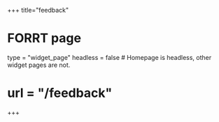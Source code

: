+++
title="feedback"
# FORRT page
type = "widget_page"
headless = false  # Homepage is headless, other widget pages are not.
# url = "/feedback"
+++

